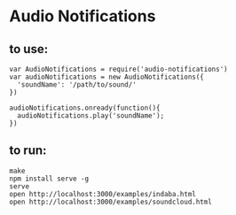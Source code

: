 # Audio Notifications

## to use:

```
var AudioNotifications = require('audio-notifications')
var audioNotifications = new AudioNotifications({
  'soundName': '/path/to/sound/'
})

audioNotifications.onready(function(){
  audioNotifications.play('soundName');
})
```


## to run:

```
make
npm install serve -g
serve
open http://localhost:3000/examples/indaba.html
open http://localhost:3000/examples/soundcloud.html
```
